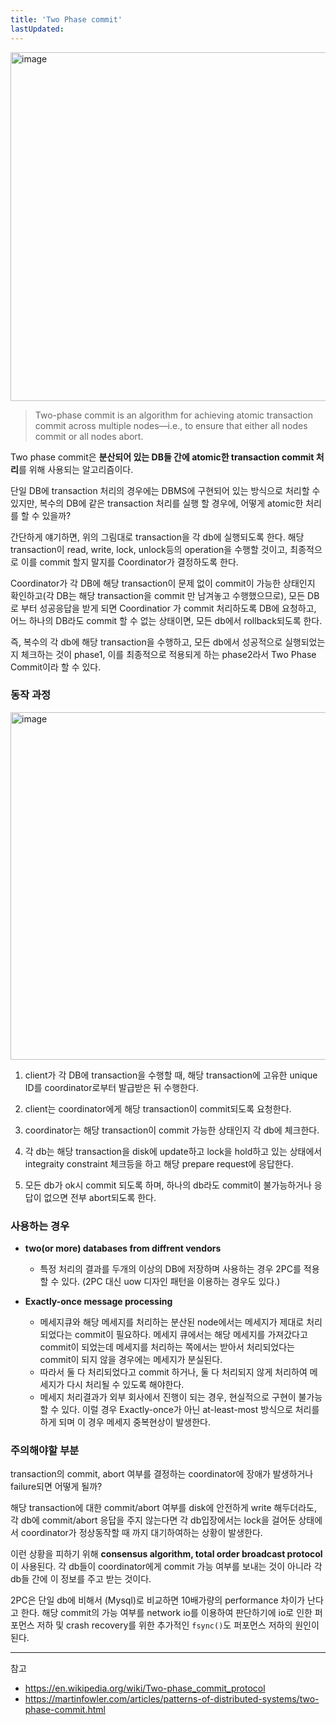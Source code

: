 ```yaml
---
title: 'Two Phase commit'
lastUpdated: 
---
```


<img width="558" alt="image" src="https://github.com/rlaisqls/TIL/assets/81006587/59cfc111-d6a4-40bb-ac68-4ebde4d33da4">

> Two-phase commit is an algorithm for achieving atomic transaction commit across multiple nodes—i.e., to ensure that either all nodes commit or all nodes abort.

Two phase commit은 **분산되어 있는 DB들 간에 atomic한 transaction commit 처리**를 위해 사용되는 알고리즘이다.

단일 DB에 transaction 처리의 경우에는 DBMS에 구현되어 있는 방식으로 처리할 수 있지만, 복수의 DB에 같은 transaction 처리를 실행 할 경우에, 어떻게 atomic한 처리를 할 수 있을까?

간단하게 얘기하면, 위의 그림대로 transaction을 각 db에 실행되도록 한다. 해당 transaction이 read, write, lock, unlock등의 operation을 수행할 것이고, 최종적으로 이를 commit 할지 말지를 Coordinator가 결정하도록 한다.

Coordinator가 각 DB에 해당 transaction이 문제 없이 commit이 가능한 상태인지 확인하고(각 DB는 해당 transaction을 commit 만 남겨놓고 수행했으므로), 모든 DB로 부터 성공응답을 받게 되면 Coordinatior 가 commit 처리하도록 DB에 요청하고, 어느 하나의 DB라도 commit 할 수 없는 상태이면, 모든 db에서 rollback되도록 한다.

즉, 복수의 각 db에 해당 transaction을 수행하고, 모든 db에서 성공적으로 실행되었는지 체크하는 것이 phase1, 이를 최종적으로 적용되게 하는 phase2라서 Two Phase Commit이라 할 수 있다.

### 동작 과정

<img width="556" alt="image" src="https://github.com/rlaisqls/TIL/assets/81006587/a6f88a96-a304-4baa-ba1e-12400abf2cc3">

1. client가 각 DB에 transaction을 수행할 때, 해당 transaction에 고유한 unique ID를 coordinator로부터 발급받은 뒤 수행한다.

2. client는 coordinator에게 해당 transaction이 commit되도록 요청한다.

3. coordinator는 해당 transaction이 commit 가능한 상태인지 각 db에 체크한다.

4. 각 db는 해당 transaction을 disk에 update하고 lock을 hold하고 있는 상태에서 integraity constraint 체크등을 하고 해당 prepare request에 응답한다.

5. 모든 db가 ok시 commit 되도록 하며, 하나의 db라도 commit이 불가능하거나 응답이 없으면 전부 abort되도록 한다.

### 사용하는 경우

- **two(or more) databases from diffrent vendors**
  - 특정 처리의 결과를 두개의 이상의 DB에 저장하며 사용하는 경우 2PC를 적용할 수 있다. (2PC 대신 uow 디자인 패턴을 이용하는 경우도 있다.)

- **Exactly-once message processing**
  - 메세지큐와 해당 메세지를 처리하는 분산된 node에서는 메세지가 제대로 처리되었다는 commit이 필요하다. 메세지 큐에서는 해당 메세지를 가져갔다고 commit이 되었는데 메세지를 처리하는 쪽에서는 받아서 처리되었다는 commit이 되지 않을 경우에는 메세지가 분실된다.
  - 따라서 둘 다 처리되었다고 commit 하거나, 둘 다 처리되지 않게 처리하여 메세지가 다시 처리될 수 있도록 해야한다.
  - 메세지 처리결과가 외부 회사에서 진행이 되는 경우, 현실적으로 구현이 불가능할 수 있다. 이럴 경우 Exactly-once가 아닌 at-least-most 방식으로 처리를 하게 되며 이 경우 메세지 중복현상이 발생한다.

### 주의해야할 부분

transaction의 commit, abort 여부를 결정하는 coordinator에 장애가 발생하거나 failure되면 어떻게 될까?

해당 transaction에 대한 commit/abort 여부를 disk에 안전하게 write 해두더라도, 각 db에 commit/abort 응답을 주지 않는다면 각 db입장에서는 lock을 걸어둔 상태에서 coordinator가 정상동작할 때 까지 대기하여하는 상황이 발생한다.

이런 상황을 피하기 위해 **consensus algorithm, total order broadcast protocol** 이 사용된다. 각 db들이 coordinator에게 commit 가능 여부를 보내는 것이 아니라 각 db들 간에 이 정보를 주고 받는 것이다.

2PC은 단일 db에 비해서 (Mysql)로 비교하면 10배가량의 performance 차이가 난다고 한다. 해당 commit의 가능 여부를 network io를 이용하여 판단하기에 io로 인한 퍼포먼스 저하 및 crash recovery를 위한 추가적인 `fsync()`도 퍼포먼스 저하의 원인이 된다.

---
참고
- https://en.wikipedia.org/wiki/Two-phase_commit_protocol
- https://martinfowler.com/articles/patterns-of-distributed-systems/two-phase-commit.html